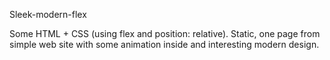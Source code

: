 Sleek-modern-flex

Some HTML + CSS (using flex and position: relative). 
Static, one page from simple web site with some animation inside and interesting modern design.

